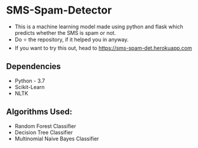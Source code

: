 # SMS-Spam-Detector
* This is a machine learning model made using python and flask which predicts whether the SMS is spam or not.
* Do ⭐ the repository, if it helped you in anyway.
* If you want to try this out, head to https://sms-spam-det.herokuapp.com

## Dependencies
* Python - 3.7
* Scikit-Learn
* NLTK

## Algorithms Used:
* Random Forest Classifier
* Decision Tree Classifier
* Multinomial Naive Bayes Classifier
